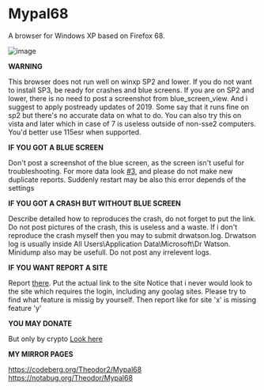 # Mypal68

A browser for Windows XP based on Firefox 68.

![image](https://user-images.githubusercontent.com/19492771/152347482-f51058cd-2967-4bc5-80fd-5d269c328774.png)


**WARNING**

This browser does not run well on winxp SP2 and lower. If you do not want to install SP3, be ready for crashes and blue screens.
If you are on SP2 and lower, there is no need to post a screenshot from blue_screen_view. And i suggest to apply postready updates of 2019.
Some say that it runs fine on sp2 but there's no accurate data on 
what to do.
You can also try this on vista and later which in case of 7 is useless outside of non-sse2 computers. You'd better use 115esr when supported.

**IF YOU GOT A BLUE SCREEN**

Don't post a screenshot of the blue screen, as the screen isn't useful for troubleshooting.
For more data look [#3](https://github.com/Feodor2/Mypal68/issues/3), and please do not make new duplicate reports.
Suddenly restart may be also this error depends of the settings

**IF YOU GOT A CRASH BUT WITHOUT BLUE SCREEN**

Describe detailed how to reproduces the crash, do not forget to put the link.
Do not post pictures of the crash, this is useless and a waste.
If i don't reproduce the crash myself then you may to submit drwatson.log.
Drwatson log is usually inside All Users\Application Data\Microsoft\Dr Watson.
Minidump also may be usefull. Do not post any irrelevent logs.

**IF YOU WANT REPORT A SITE**

Report [there](https://github.com/Feodor2/Mypal68/issues/228).
Put the actual link to the site
Notice that i never would look to the site which requires the login, including any goolag sites. Please try to find what feature is missig by yourself.
Then report like for site 'x' is missing feature 'y'

**YOU MAY DONATE**

But only by crypto [Look here](https://github.com/Feodor2/Mypal68/issues/84)


**MY MIRROR PAGES**

https://codeberg.org/Theodor2/Mypal68
https://notabug.org/Theodor/Mypal68

